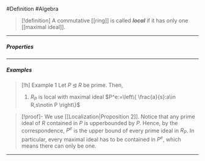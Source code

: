 #Definition #Algebra 

> [!definition]
> A commutative [[ring]] is called ***local*** if it has only one [[maximal ideal]].

---
##### Properties

---
##### Examples
> [!h] Example 1
> Let $P\unlhd R$ be prime. Then, 
> 1. $R_{P}$ is local with maximal ideal $P^e:=\left\{  \frac{a}{s}:a\in R,s\notin P  \right\}$

> [!proof]-
> We use [[Localization|Proposition 2]]. Notice that any prime ideal of $R$ contained in $P$ is upperbounded by $P$. Hence, by the correspondence, $P^e$ is the upper bound of every prime ideal in $R_{P}$. In particular, every maximal ideal has to be contained in $P^e$, which means there can only be one. 
---
